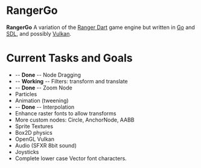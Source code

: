 # RangerGo
**RangerGo** A variation of the [Ranger Dart](https://github.com/wdevore/Ranger-Dart) game engine but written in [Go](https://golang.org/) and [SDL](https://www.libsdl.org/download-2.0.php), and possibly [Vulkan](https://www.khronos.org/vulkan/).

# Current Tasks and Goals
* -- **Done** -- Node Dragging
* -- **Working** -- Filters: transform and translate
* -- **Done** -- Zoom Node
* Particles
* Animation (tweening)
* -- **Done** -- Interpolation
* Enhance raster fonts to allow transforms
* More custom nodes: Circle, AnchorNode, AABB
* Sprite Textures
* Box2D physics
* OpenGL Vulkan
* Audio (SFXR 8bit sound)
* Joysticks
* Complete lower case Vector font characters.

